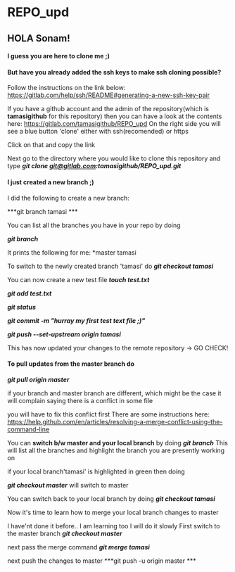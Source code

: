 # REPO_upd

## HOLA Sonam!

#### I guess you are here to clone me ;)

#### But have you already added the ssh keys to make ssh cloning possible?
Follow the instructions on the link below: 
https://gitlab.com/help/ssh/README#generating-a-new-ssh-key-pair

If you have a github account and the admin of the repository(which is **tamasigithub** for this repository)
then you can have a look at the contents here:
https://gitlab.com/tamasigithub/REPO_upd
On the right side you will see a blue button 'clone' either with ssh(recomended) or https

Click on that and copy the link

Next go to the directory where you would like to clone this repository and type
***git clone git@gitlab.com:tamasigithub/REPO_upd.git***

#### I just created a new branch ;) 
I did the following to create a new branch:

***git branch tamasi ***

You can list all the branches you have in your repo by doing

***git branch***

It prints the following for me:
\*master
tamasi

To switch to the newly created branch 'tamasi' do
***git checkout tamasi***

You can now create a new test file
***touch test.txt***

***git add test.txt***

***git status***

***git commit -m "hurray my first test text file ;)"***

***git push --set-upstream origin tamasi***

This has now updated your changes to the remote repository -> GO CHECK!

#### To pull updates from the master branch do
***git pull origin master***

if your branch and master branch are different, which might be the case
it will complain saying there is a conflict in some file

you will have to fix this conflict first
There are some instructions here:
https://help.github.com/en/articles/resolving-a-merge-conflict-using-the-command-line

You can **switch b/w master and your local branch** by doing
***git branch*** This will list all the branches and highlight the branch you are presently working on

if your local branch'tamasi' is highlighted in green  then doing 

***git checkout master*** will switch to master 

You can switch back to your local branch by doing 
***git checkout tamasi***

Now it's time to learn how to merge your local branch changes to master

I have'nt done it before.. I am learning too I will do it slowly
First switch to the master branch
***git checkout master***

next pass the merge command
***git merge tamasi***

next push the changes to master
***git push -u origin master ***
 
